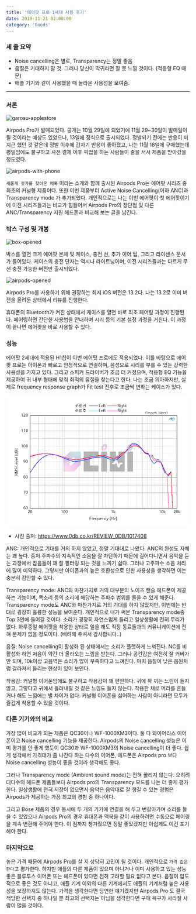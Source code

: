 ```yaml
---
title: '에어팟 프로 1세대 사용 후기'
date: 2019-11-21 02:00:00
category: 'Goods'
---
```


### 세 줄 요약

- Noise cancelling은 별로, Transparency는 정말 좋음
- 음질은 기대하지 말 것. 그러나 당신이 막귀라면 잘 못 느낄 것이다. (적응형 EQ 때문)
- 애플 기기와 같이 사용했을 때 놀라운 사용성을 보여줌. 

---

### 서론

![garosu-applestore](images/garosu-applestore.JPG)

Airpods Pro가 발매되었다. 공개는 10월 29일에 되었기에 11월 29~30일이 발매일이 될 것이라는 예상도 있었으나, 13일에 정식으로 출시되었다. 정발되기 전에는 반응이 미지근 했던 것 같은데 정발 이후에 갑자기 반응이 좋아졌고, 나는 11월 18일에 구매했는데 평일임에도 불구하고 사전 결제 이후 픽업을 하는 사람들이 줄을 서서 제품을 받아갔을 정도였다. 

![airpods-with-phone](images/airpodspro-1.JPG)

`새롭게 귓가를 찾아온 매혹` 이라는 소개와 함께 출시된 Airpods Pro는 에어팟 시리즈 중 최초의 커널형 제품이다. 또한 이번 제품부터 Active Noise Cancelling(이하 ANC)과 Transparency mode 가 추가되었다. 개인적으로는 나는 이번 에어팟이 첫 에어팟이기에 이전 시리즈들과는 비교가 힘들어서 Airpods Pro의 장단점 및 다른 ANC/Transparency 지원 헤드폰과 비교해 보는 글을 남긴다.

### 박스 구성 및 개봉

![box-opened](images/box-opened.JPG)

박스를 열면 크게 에어팟 본체 및 케이스, 충전 선, 추가 이어 팁, 그리고 라이센스 문서가 들어있다. 케이스의 충전 단자는 역시나 라이트닝이며, 이전 시리즈들과는 다르게 무선 충전 가능한 버전만 출시되었다. 

![airpods-opened](images/airpods-opened.JPG)

Airpods Pro를 사용하기 위해 권장하는 최저 iOS 버전은 13.2다. 나는 13.2로 이미 버전을 올려둔 상태에서 리뷰를 진행한다.

휴대폰의 Bluetooth가 켜진 상태에서 케이스를 열면 바로 최초 페어링 과정이 진행된다. 페어링하면 간단한 사용법을 안내하며 시리 등의 기본 설정 과정을 거친다. 이 과정이 끝나면 에어팟을 바로 사용할 수 있다.

### 성능

에어팟 2세대에 적용된 H1칩이 이번 에어팟 프로에도 적용되었다. 이를 바탕으로 에어팟 프로는 아이폰과 빠르고 안정적으로 연결하며, 음성으로 시리를 부를 수 있는 강력한 사용성을 가지고 있다. 그리고 스피커 드라이버가 조금 더 커졌으며, 적응형 EQ 기능을 제공하여 귀 내부 형태에 맞춰 최적의 음질을 찾는다고 한다. 나는 조금 의아하지만, 실제로 frequency response graph가 Fit test 전후로 조금씩 변하는 케이스가 있다.

![fit-test-compare](images/fittest-compare.png) 
- 사진 출처: https://www.0db.co.kr/REVIEW_0DB/1017408

ANC: 개인적으로 기대를 거의 하지 않았고, 정말 기대대로 나왔다. ANC의 완성도 자체는 꽤 높다. 중저 주파수의 지속적인 소음을 잘 차단하기 때문에 걸어다니면서 음악을 듣는 과정에서 잡음들이 꽤 잘 필터링 되는 것을 느끼기 쉽다. 그러나 고주파수 소음 처리에 많이 미약하다. 그렇지만 아이폰과의 높은 호환성으로 인한 사용성을 생각하면 이는 충분히 감안할 수 있다. 

Transparency mode: ANC와 마찬가지로 거의 대부분의 노이즈 캔슬 헤드폰이 제공하는 기능이며, 목소리 등의 소리에 해당하는 주파수 범위를 들을 수 있게 해준다. Transparency mode도 ANC와 마찬가지로 거의 기대를 하지 않았지만, 이번에는 반대로 굉장히 훌륭한 성능을 보여준다. 개인적으로 내가 써본 Transparency mode중 Top 3안에 들어갈 것이다. 소리가 굉장히 자연스럽게 들리고 일상생활에 전혀 무리가 없다. 하루종일 에어팟을 착용한 상태로 일을 해도 직장 동료들과의 커뮤니케이션에 전혀 문제가 없을 정도이다. (배려해 주셔서 감사합니다..)

음질: Noise cancelling이 활성화 된 상태에서는 소리가 플랫하게 느껴진다. NC를 비활성화 하면 저음이 약간 더 올라오는 느낌을 받는다. 그러나 공간감은 여전히 잘 커버가 안 되며, 10k이상 고음역은 소리가 많이 부족하다고 느껴진다. 마치 음질이 낮은 음원처럼 갈라져서 들리는 현상이 있어 보인다. 

착용감: 커널형 이어폰임에도 불구하고 착용감이 꽤 편안하다. 귀에 꽉 끼는 느낌이 들지 않고, 그렇다고 귀에서 흘러내릴 것 같은 느낌도 들지 않는다. 착용한 채로 머리를 흔들거나 해도 느낌에는 별 차이가 없다. 커널형 이어폰을 싫어하는 사람이 아니라면 모두가 즐겁게 착용할 수 있을 것이다.

### 다른 기기와의 비교

가장 많이 비교가 되는 제품은 QC30이나 WF-1000XM3이다. 둘 다 와이어리스 이어폰이고 Noise cancelling 기능을 제공한다. Airpods의 Noise cancelling 성능은 이미 평가를 안 좋게 했듯이 QC30과 WF-1000XM3의 Noise cancelling이 더 좋다. 쉽게 생각해서 가격대가 좀 나간다 하는 다수의 이어폰, 헤드폰은 Airpods pro 보다 Noise cancelling 성능이 좋을 것이라 생각해도 좋다.

그러나 Transparency mode (Ambient sound mode)는 전혀 꿇리지 않는다. 오히려 대다수의 헤드폰 제품들보다 Airpods pro의 Transparency 모드를 나는 더 좋게 평가한다. 일상생활에 전혀 지장이 없으면서 음악은 음악대로 잘 챙길 수 있는 경험은 Airpods가 제공하는 가장 최고의 경험 중 하나이다.

그리고 Bose 제품의 경우 동시에 두 개의 기기에 연결을 해 두고 번갈아가며 소리를 들을 수 있었으나 Airpods Pro의 경우 휴대폰과 맥북을 같이 사용하려면 수동으로 페어링을 계속 변환해 주어야 한다. 이 점까지 챙겨줬으면 정말 좋았겠지만 아쉽게도 이건 포기해야 한다.

### 마지막으로

높은 가격 때문에 Airpods Pro를 살 지 상당히 고민이 될 것이다. 개인적으로 `가격 값은 한다`고 평가한다. 하지만 애플의 다른 제품이 있으며 아니거나 이미 사용하고 있는 성능 좋은 블루투스 이어폰 또는 헤드폰이 있다면 전혀 고려할 필요 없다고 본다. 음질이 압도적으로 좋은 것도 아니고, 애플 기계 이외의 다른 기계에서도 애플의 기계처럼 높은 사용성을 보장하지도 않는다. 가격을 생각한다면 당연한 얘기겠지만 Airpods Pro 도 결국 적당한 선택지 중 하나일 뿐 최고의 선택지는 아님을 생각한다면 구매 욕구가 사라질 사람이 많을 것이다.
